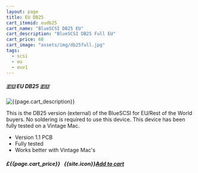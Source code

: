 ```yaml
---
layout: page
title: EU DB25
cart_itemid: eudb25
cart_name: "BlueSCSI DB25 EU"
cart_description: "BlueSCSI DB25 Full EU"
cart_price: 68
cart_image: "assets/img/db25full.jpg"
tags: 
  - scsi
  - eu
  - euv1
---
```


##### 🇪🇺 EU DB25 🇪🇺

![{{page.cart_description}}]({{page.cart_image}})

This is the DB25 version (external) of the BlueSCSI for EU/Rest of the World buyers. No soldering is required to use this device. This device has been fully tested on a Vintage Mac.

* Version 1.1 PCB
* Fully tested
* Works better with Vintage Mac's 

##### £{{page.cart_price}} &nbsp; {{site.icon}}[Add to cart](/cart#{{page.cart_itemid}})